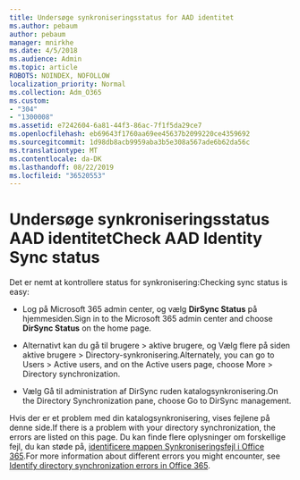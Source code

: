 ```yaml
---
title: Undersøge synkroniseringsstatus for AAD identitet
ms.author: pebaum
author: pebaum
manager: mnirkhe
ms.date: 4/5/2018
ms.audience: Admin
ms.topic: article
ROBOTS: NOINDEX, NOFOLLOW
localization_priority: Normal
ms.collection: Adm_O365
ms.custom:
- "304"
- "1300008"
ms.assetid: e7242604-6a81-44f3-86ac-7f1f5da29ce7
ms.openlocfilehash: eb69643f1760aa69ee45637b2099220ce4359692
ms.sourcegitcommit: 1d98db8acb9959aba3b5e308a567ade6b62da56c
ms.translationtype: MT
ms.contentlocale: da-DK
ms.lasthandoff: 08/22/2019
ms.locfileid: "36520553"
---
```

# <a name="check-aad-identity-sync-status"></a><span data-ttu-id="7d2a5-102">Undersøge synkroniseringsstatus AAD identitet</span><span class="sxs-lookup"><span data-stu-id="7d2a5-102">Check AAD Identity Sync status</span></span>

<span data-ttu-id="7d2a5-103">Det er nemt at kontrollere status for synkronisering:</span><span class="sxs-lookup"><span data-stu-id="7d2a5-103">Checking sync status is easy:</span></span>
  
- <span data-ttu-id="7d2a5-104">Log på Microsoft 365 admin center, og vælg **DirSync Status** på hjemmesiden.</span><span class="sxs-lookup"><span data-stu-id="7d2a5-104">Sign in to the Microsoft 365 admin center and choose **DirSync Status** on the home page.</span></span>

- <span data-ttu-id="7d2a5-105">Alternativt kan du gå til brugere \> aktive brugere, og Vælg flere på siden aktive brugere \> Directory-synkronisering.</span><span class="sxs-lookup"><span data-stu-id="7d2a5-105">Alternately, you can go to Users \> Active users, and on the Active users page, choose More \> Directory synchronization.</span></span>

- <span data-ttu-id="7d2a5-106">Vælg Gå til administration af DirSync ruden katalogsynkronisering.</span><span class="sxs-lookup"><span data-stu-id="7d2a5-106">On the Directory Synchronization pane, choose Go to DirSync management.</span></span>

<span data-ttu-id="7d2a5-107">Hvis der er et problem med din katalogsynkronisering, vises fejlene på denne side.</span><span class="sxs-lookup"><span data-stu-id="7d2a5-107">If there is a problem with your directory synchronization, the errors are listed on this page.</span></span> <span data-ttu-id="7d2a5-108">Du kan finde flere oplysninger om forskellige fejl, du kan støde på, [identificere mappen Synkroniseringsfejl i Office 365](https://support.office.com/article/b4fc07a5-97ea-4ca6-9692-108acab74067).</span><span class="sxs-lookup"><span data-stu-id="7d2a5-108">For more information about different errors you might encounter, see [Identify directory synchronization errors in Office 365](https://support.office.com/article/b4fc07a5-97ea-4ca6-9692-108acab74067).</span></span>
  